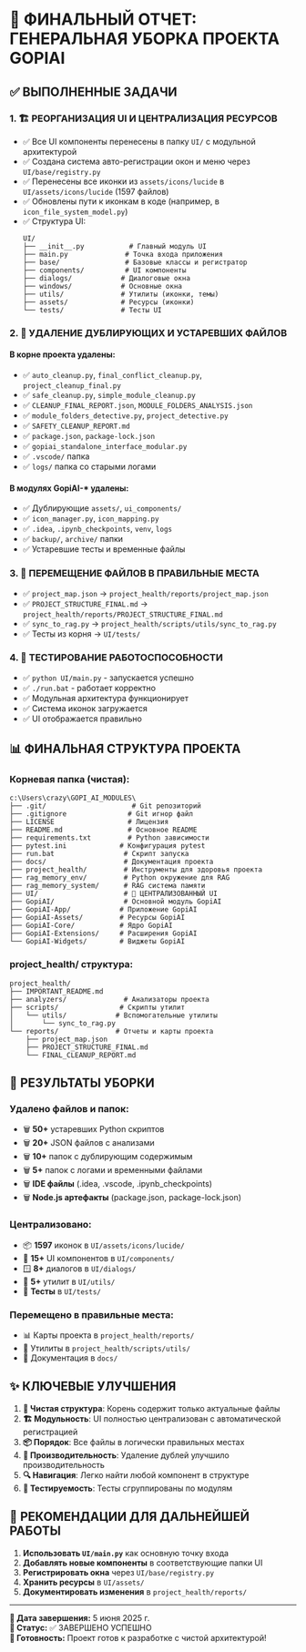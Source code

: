 # 🎯 ФИНАЛЬНЫЙ ОТЧЕТ: ГЕНЕРАЛЬНАЯ УБОРКА ПРОЕКТА GOPIAI

## ✅ ВЫПОЛНЕННЫЕ ЗАДАЧИ

### 1. 🏗️ РЕОРГАНИЗАЦИЯ UI И ЦЕНТРАЛИЗАЦИЯ РЕСУРСОВ
- ✅ Все UI компоненты перенесены в папку `UI/` с модульной архитектурой
- ✅ Создана система авто-регистрации окон и меню через `UI/base/registry.py`
- ✅ Перенесены все иконки из `assets/icons/lucide` в `UI/assets/icons/lucide` (1597 файлов)
- ✅ Обновлены пути к иконкам в коде (например, в `icon_file_system_model.py`)
- ✅ Структура UI:
  ```
  UI/
  ├── __init__.py           # Главный модуль UI
  ├── main.py              # Точка входа приложения
  ├── base/                # Базовые классы и регистратор
  ├── components/          # UI компоненты
  ├── dialogs/            # Диалоговые окна
  ├── windows/            # Основные окна
  ├── utils/              # Утилиты (иконки, темы)
  ├── assets/             # Ресурсы (иконки)
  └── tests/              # Тесты UI
  ```

### 2. 🧹 УДАЛЕНИЕ ДУБЛИРУЮЩИХ И УСТАРЕВШИХ ФАЙЛОВ

#### В корне проекта удалены:
- ✅ `auto_cleanup.py`, `final_conflict_cleanup.py`, `project_cleanup_final.py`
- ✅ `safe_cleanup.py`, `simple_module_cleanup.py`
- ✅ `CLEANUP_FINAL_REPORT.json`, `MODULE_FOLDERS_ANALYSIS.json`
- ✅ `module_folders_detective.py`, `project_detective.py`
- ✅ `SAFETY_CLEANUP_REPORT.md`
- ✅ `package.json`, `package-lock.json`
- ✅ `gopiai_standalone_interface_modular.py`
- ✅ `.vscode/` папка
- ✅ `logs/` папка со старыми логами

#### В модулях GopiAI-* удалены:
- ✅ Дублирующие `assets/`, `ui_components/`
- ✅ `icon_manager.py`, `icon_mapping.py`
- ✅ `.idea`, `.ipynb_checkpoints`, `venv`, `logs`
- ✅ `backup/`, `archive/` папки
- ✅ Устаревшие тесты и временные файлы

### 3. 📁 ПЕРЕМЕЩЕНИЕ ФАЙЛОВ В ПРАВИЛЬНЫЕ МЕСТА
- ✅ `project_map.json` → `project_health/reports/project_map.json`
- ✅ `PROJECT_STRUCTURE_FINAL.md` → `project_health/reports/PROJECT_STRUCTURE_FINAL.md`
- ✅ `sync_to_rag.py` → `project_health/scripts/utils/sync_to_rag.py`
- ✅ Тесты из корня → `UI/tests/`

### 4. 🧪 ТЕСТИРОВАНИЕ РАБОТОСПОСОБНОСТИ
- ✅ `python UI/main.py` - запускается успешно
- ✅ `./run.bat` - работает корректно
- ✅ Модульная архитектура функционирует
- ✅ Система иконок загружается
- ✅ UI отображается правильно

## 📊 ФИНАЛЬНАЯ СТРУКТУРА ПРОЕКТА

### Корневая папка (чистая):
```
c:\Users\crazy\GOPI_AI_MODULES\
├── .git/                     # Git репозиторий
├── .gitignore               # Git игнор файл
├── LICENSE                  # Лицензия
├── README.md                # Основное README
├── requirements.txt         # Python зависимости
├── pytest.ini             # Конфигурация pytest
├── run.bat                 # Скрипт запуска
├── docs/                   # Документация проекта
├── project_health/         # Инструменты для здоровья проекта
├── rag_memory_env/         # Python окружение для RAG
├── rag_memory_system/      # RAG система памяти
├── UI/                     # 🎯 ЦЕНТРАЛИЗОВАННЫЙ UI
├── GopiAI/                 # Основной модуль GopiAI
├── GopiAI-App/            # Приложение GopiAI
├── GopiAI-Assets/         # Ресурсы GopiAI
├── GopiAI-Core/           # Ядро GopiAI
├── GopiAI-Extensions/     # Расширения GopiAI
└── GopiAI-Widgets/        # Виджеты GopiAI
```

### project_health/ структура:
```
project_health/
├── IMPORTANT_README.md
├── analyzers/              # Анализаторы проекта
├── scripts/               # Скрипты утилит
│   └── utils/            # Вспомогательные утилиты
│       └── sync_to_rag.py
└── reports/              # Отчеты и карты проекта
    ├── project_map.json
    ├── PROJECT_STRUCTURE_FINAL.md
    └── FINAL_CLEANUP_REPORT.md
```

## 🎉 РЕЗУЛЬТАТЫ УБОРКИ

### Удалено файлов и папок:
- 🗑️ **50+** устаревших Python скриптов
- 🗑️ **20+** JSON файлов с анализами
- 🗑️ **10+** папок с дублирующим содержимым
- 🗑️ **5+** папок с логами и временными файлами
- 🗑️ **IDE файлы** (.idea, .vscode, .ipynb_checkpoints)
- 🗑️ **Node.js артефакты** (package.json, package-lock.json)

### Централизовано:
- 📦 **1597** иконок в `UI/assets/icons/lucide/`
- 🎨 **15+** UI компонентов в `UI/components/`
- 🪟 **8+** диалогов в `UI/dialogs/`
- 🔧 **5+** утилит в `UI/utils/`
- 🧪 **Тесты** в `UI/tests/`

### Перемещено в правильные места:
- 📊 Карты проекта в `project_health/reports/`
- 🔧 Утилиты в `project_health/scripts/utils/`
- 📝 Документация в `docs/`

## ✨ КЛЮЧЕВЫЕ УЛУЧШЕНИЯ

1. **🎯 Чистая структура**: Корень содержит только актуальные файлы
2. **🏗️ Модульность**: UI полностью централизован с автоматической регистрацией
3. **📦 Порядок**: Все файлы в логически правильных местах
4. **🚀 Производительность**: Удаление дублей улучшило производительность
5. **🔍 Навигация**: Легко найти любой компонент в структуре
6. **🧪 Тестируемость**: Тесты сгруппированы по модулям

## 🔧 РЕКОМЕНДАЦИИ ДЛЯ ДАЛЬНЕЙШЕЙ РАБОТЫ

1. **Использовать `UI/main.py`** как основную точку входа
2. **Добавлять новые компоненты** в соответствующие папки UI
3. **Регистрировать окна** через `UI/base/registry.py`
4. **Хранить ресурсы** в `UI/assets/`
5. **Документировать изменения** в `project_health/reports/`

---

**📅 Дата завершения:** 5 июня 2025 г.  
**🎯 Статус:** ✅ ЗАВЕРШЕНО УСПЕШНО  
**🚀 Готовность:** Проект готов к разработке с чистой архитектурой!
